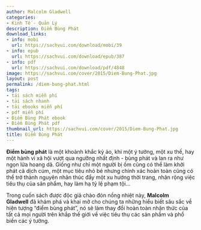 ```yaml
---
author: Malcolm Gladwell
categories:
- Kinh Tế - Quản Lý
description: Điểm Bùng Phát
download_links:
- info: mobi
  url: https://sachvui.com/download/mobi/39
- info: epub
  url: https://sachvui.com/download/epub/387
- info: pdf
  url: https://sachvui.com/download/pdf/4848
image: https://sachvui.com/cover/2015/Diem-Bung-Phat.jpg
layout: post
permalink: /diem-bung-phat.html
tags:
- tải sách miễn phí
- tải sách nhanh
- tải ebooks miễn phí
- pdf miễn phí
- Điểm Bùng Phát ebook
- Điểm Bùng Phát pdf
thumbnail_url: https://sachvui.com/cover/2015/Diem-Bung-Phat.jpg
title: Điểm Bùng Phát
---
```


 <div class="item-desc text-justify"> <p><strong>Điểm bùng phát</strong> là một khoảnh khắc kỳ ảo, khi một ý tưởng, một xu thế, hay một hành vi xã hội vượt qua ngưỡng nhất định - bùng phát và lan ra như ngọn lửa hoang dã. Giống như chỉ một người bị ốm cũng có thể làm khởi phát cả dịch cúm, một mục tiêu nhỏ bé nhưng chính xác hoàn toàn cũng có thể trở thành nguyên nhân thúc đẩy một xu hướng thời trang, nhân rộng việc tiêu thụ của sản phẩm, hay làm hạ tỷ lệ phạm tội...</p><p>Trong cuốn sách được độc giả chào đón nồng nhiệt này, <strong>Malcolm Gladwell</strong> đã khám phá và khai mở cho chúng ta những hiểu biết sâu sắc về hiện tượng “điểm bùng phát”, nó sẽ làm thay đổi hoàn toàn nhận thức của tất cả mọi người trên khắp thế giới về việc tiêu thụ các sản phẩm và phổ biến các ý tưởng.</p> </div>